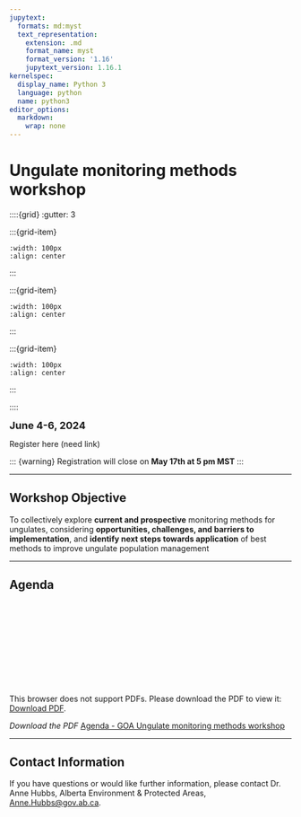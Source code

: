 ```yaml
---
jupytext:
  formats: md:myst
  text_representation:
    extension: .md
    format_name: myst
    format_version: '1.16'
    jupytext_version: 1.16.1
kernelspec:
  display_name: Python 3
  language: python
  name: python3
editor_options:
  markdown:
    wrap: none
---
```

# Ungulate monitoring methods workshop

::::{grid}
:gutter: 3

:::{grid-item}
```{figure} ./files/logos/govt_logo_663142569349d6_04655200.png
:width: 100px
:align: center
```
:::

:::{grid-item}
```{figure} ./files/logos/ABMI-Horizontal-FullColour.jpg
:width: 100px
:align: center
```
:::

:::{grid-item}
```{figure} ./files/logos/RCSC_logo2.png
:width: 100px
:align: center
```
:::

::::

<font size="4">**June 4-6, 2024**</font>  

Register here (need link)

::: {warning}
Registration will close on **May 17th at 5 pm MST**
:::

------------------------------------------------------------------------
## Workshop Objective

To collectively explore **current and prospective** monitoring methods for ungulates, considering **opportunities, challenges, and barriers to implementation**, and **identify next steps towards application** of best methods to improve ungulate population management

------------------------------------------------------------------------
## Agenda

<object data="https://ab-rcsc.github.io/GOA_Ungulate-monitoring-methods-workshop/1_pages/files/Monitoring-Methods-Workshop-Draft-Condensed-Agenda-May-5-2024_AH_WithNotes3.pdf" type="application/pdf" width="840px" height="660px">
    <embed src="https://ab-rcsc.github.io/GOA_Ungulate-monitoring-methods-workshop/1_pages/files/Monitoring-Methods-Workshop-Draft-Condensed-Agenda-May-5-2024_AH_WithNotes3.pdf">
        <p>This browser does not support PDFs. Please download the PDF to view it: <a href="https://ab-rcsc.github.io/GOA_Ungulate-monitoring-methods-workshop/1_pages/files/Monitoring-Methods-Workshop-Draft-Condensed-Agenda-May-5-2024_AH_WithNotes3.pdf">Download PDF</a>.</p>
    </embed>
</object>  

*Download the PDF* [Agenda - GOA Ungulate monitoring methods workshop](./files/Monitoring-Methods-Workshop-Draft-Condensed-Agenda-May-5-2024_AH_WithNotes3.pdf)

------------------------------------------------------------------------
## Contact Information

If you have questions or would like further information, please contact Dr. Anne Hubbs, Alberta Environment & Protected Areas, [Anne.Hubbs\@gov.ab.ca](mailto:Anne.Hubbs@gov.ab.ca).